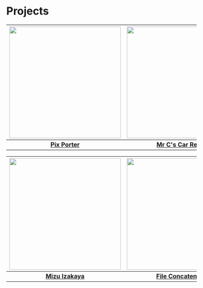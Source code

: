 # Projects

| <a href="https://github.com/g-s-c-code/PixPorter" target="_blank" rel="noreferrer"> <img src="https://gsc-code.com/images/projects/pixporter.webp" width="295px" /> </a> | <a href="https://gsc-code-car-rental.netlify.app/" target="_blank" rel="noreferrer"> <img src="https://gsc-code.com/images/projects/car-rental.webp" width="295px" /> </a> | <a href="https://github.com/g-s-c-code/LibraryAPI" target="_blank" rel="noreferrer"> <img src="https://gsc-code.com/images/projects/library-api.webp" width="295px" /> </a> |
|:-:|:-:|:-:|
| <a href="https://github.com/g-s-c-code/PixPorter" target="_blank" rel="noreferrer"> **Pix&nbsp;Porter** </a> | <a href="https://gsc-code-car-rental.netlify.app/" target="_blank" rel="noreferrer"> **Mr&nbsp;C's&nbsp;Car&nbsp;Rental** </a> | <a href="https://github.com/g-s-c-code/LibraryAPI" target="_blank" rel="noreferrer"> **Library&nbsp;API** </a> |

| <a href="https://mizu-izakaya.netlify.app/" target="_blank" rel="noreferrer"> <img src="https://gsc-code.com/images/projects/mizu-izakaya.webp" width="295px" /> </a> | <a href="https://github.com/g-s-c-code/FileConcatenator" target="_blank" rel="noreferrer"> <img src="https://gsc-code.com/images/projects/fileconcatenator.webp" width="295px" /> </a> | <a href="https://gsc-code-blackjack.netlify.app/" target="_blank" rel="noreferrer"> <img src="https://gsc-code.com/images/projects/blackjack.webp" width="295px" /> </a> |
|:-:|:-:|:-:|
| <a href="https://mizu-izakaya.netlify.app/" target="_blank" rel="noreferrer"> **Mizu&nbsp;Izakaya** </a> | <a href="https://github.com/g-s-c-code/FileConcatenator" target="_blank" rel="noreferrer"> **File&nbsp;Concatenator** </a> | <a href="https://gsc-code-blackjack.netlify.app/" target="_blank" rel="noreferrer"> **Blackjack** </a> |
